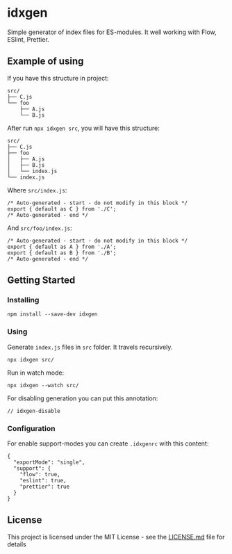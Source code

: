 # idxgen

Simple generator of index files for ES-modules. It well working with Flow, ESlint, Prettier.

## Example of using

If you have this structure in project:

```
src/
├── C.js
└── foo
    ├── A.js
    └── B.js
```

After run `npx idxgen src`, you will have this structure:

```
src/
├── C.js
├── foo
│   ├── A.js
│   ├── B.js
│   └── index.js
└── index.js
```

Where `src/index.js`:

```
/* Auto-generated - start - do not modify in this block */
export { default as C } from './C';
/* Auto-generated - end */
```

And `src/foo/index.js`:

```
/* Auto-generated - start - do not modify in this block */
export { default as A } from './A';
export { default as B } from './B';
/* Auto-generated - end */
```

## Getting Started

### Installing

```
npm install --save-dev idxgen
```

### Using

Generate `index.js` files in `src` folder. It travels recursively.

```
npx idxgen src/
```

Run in watch mode:

```
npx idxgen --watch src/
```

For disabling generation you can put this annotation:

```
// idxgen-disable
```

### Configuration

For enable support-modes you can create `.idxgenrc` with this content:

```
{
  "exportMode": "single",
  "support": {
    "flow": true,
    "eslint": true,
    "prettier": true
  }
}
```

## License

This project is licensed under the MIT License - see the [LICENSE.md](LICENSE.md) file for details
